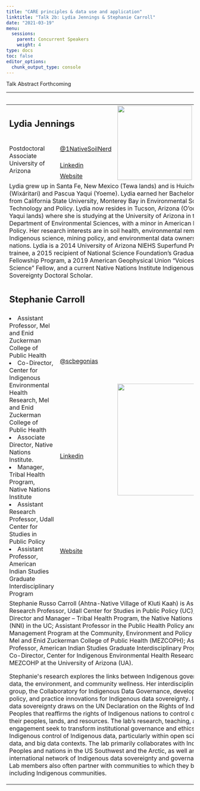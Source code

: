 ```yaml
---
title: "CARE principles & data use and application"
linktitle: "Talk 2b: Lydia Jennings & Stephanie Carroll"
date: "2021-03-19"
menu:
  sessions:
    parent: Concurrent Speakers
    weight: 4
type: docs
toc: false
editor_options:
  chunk_output_type: console
---
```


Talk Abstract Forthcoming


<hr style="width: 100%; text-align: center; margin-left: 0;" />


<TABLE class="bio-table">

</TABLE>







<TABLE class="bio-table">

<!--- #################Speaker 1############## --->
<TR>
<TD COLSPAN="2"><h2>Lydia Jennings</h2></TD>
<TD ROWSPAN="4"><img style="float: left;" src="/img/lydia-jennings.jpg" width="200" /></TD>
</TR>
<TR>
<TD ROWSPAN="3">Postdoctoral Associate<br>University of Arizona
</TD>

<TD><i class="fab fa-twitter"></i> <a href="https://twitter.com/1NativeSoilNerd" target="_blank" rel="noopener">@1NativeSoilNerd</a>
</TD>
</TR>
<TR>
<TD><i class="fab fa-linkedin"></i> <a href="https://www.linkedin.com/in/lydia-jennings-a405b34b/" target="_blank" rel="noopener">Linkedin</a>
</TD>
</TR>
<TR>
<TD><i class="fa fa-link"></i> <a href="https://nativesoilnerd.com/" target="_blank" rel="noopener">Website</a>
</TD>
</TR>
<TR>
<TD COLSPAN="3">Lydia grew up in Santa Fe, New Mexico (Tewa lands) and is Huichol (Wixáritari) and Pascua Yaqui (Yoeme).  Lydia earned her Bachelors of Science from California State University, Monterey Bay in Environmental Science, Technology and Policy. Lydia now resides in Tucson, Arizona (O’odham & Yaqui lands) where she is studying at the University of Arizona in the Department of Environmental Sciences, with a minor in American Indian Policy. Her research interests are in soil health, environmental remediation, Indigenous science, mining policy, and environmental data ownership by tribal nations. Lydia is a 2014 University of Arizona NIEHS Superfund Program trainee, a 2015 recipient of National Science Foundation’s Graduate Research Fellowship Program, a 2019 American Geophysical Union “Voices for Science” Fellow, and a current Native Nations Institute Indigenous Data Sovereignty Doctoral Scholar.  
</TD>
</TR>

<!--- #################Speaker 2############## --->
<TR>
<TD COLSPAN="2"><h2>Stephanie Carroll</h2></TD>
<TD ROWSPAN="4"><img style="float: left;" src="https://widstucson.org/media/wids-logo.png" width="300" /></TD>
</TR>
<TR>
<TD ROWSPAN="3">
<li> Assistant Professor, Mel and Enid Zuckerman College of Public Health </li>
<li>Co-Director, Center for Indigenous Environmental Health Research, Mel and Enid Zuckerman College of Public Health</li>
<li>Associate Director, Native Nations Institute.</li>
<li>Manager, Tribal Health Program, Native Nations Institute</li>
<li>Assistant Research Professor, Udall Center for Studies in Public Policy</li>
<li>Assistant Professor, American Indian Studies Graduate Interdisciplinary Program</li>
</TD>
<TD><i class="fab fa-twitter"></i> <a href="https://twitter.com/scbegonias" target="_blank" rel="noopener">@scbegonias</a>
</TD>
</TR>
<TR>
<TD><i class="fab fa-linkedin"></i> <a href="https://www.linkedin.com/in/stephaniecarrollrainie" target="_blank" rel="noopener">Linkedin</a>
</TD>
</TR>
<TR>
<TD><i class="fa fa-link"></i> <a href="http://nni.arizona.edu/people/staff/leadership/stephanie-russo-carroll" target="_blank" rel="noopener">Website</a>
</TD>
</TR>
<TR>
<TD COLSPAN="3">Stephanie Russo Carroll (Ahtna-Native Village of Kluti Kaah) is Assistant Research Professor, Udall Center for Studies in Public Policy (UC); Associate Director and Manager – Tribal Health Program, the Native Nations Institute (NNI) in the UC; Assistant Professor in the Public Health Policy and Management Program at the Community, Environment and Policy Department, Mel and Enid Zuckerman College of Public Health (MEZCOPH); Assistant Professor, American Indian Studies Graduate Interdisciplinary Program; and Co-Director, Center for Indigenous Environmental Health Research, MEZCOHP at the University of Arizona (UA).<br>

Stephanie's research explores the links between Indigenous governance, data, the environment, and community wellness. Her interdisciplinary lab group, the Collaboratory for Indigenous Data Governance, develops research, policy, and practice innovations for Indigenous data sovereignty. Indigenous data sovereignty draws on the UN Declaration on the Rights of Indigenous Peoples that reaffirms the rights of Indigenous nations to control data about their peoples, lands, and resources. The lab’s research, teaching, and engagement seek to transform institutional governance and ethics for Indigenous control of Indigenous data, particularly within open science, open data, and big data contexts. The lab primarily collaborates with Indigenous Peoples and nations in the US Southwest and the Arctic, as well an international network of Indigenous data sovereignty and governance experts. Lab members also often partner with communities to which they belong, including Indigenous communities.
</TD>
</TR>

</TABLE>
